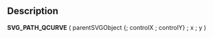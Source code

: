 ﻿<!-- SVG_PATH_QCURVE ( parentReference ; Param_2 ; Param_3 ; Param_4 ; Param_5 ) -> parentReference (Text) -> Param_2 (Real) -> Param_3 (Real) -> Param_4 (Real) -> Param_5 (Real)-->## Description **SVG\_PATH\_QCURVE** ( parentSVGObject {; controlX ; controlY} ; x ; y ) 